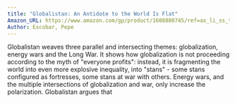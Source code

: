 ```yaml
---
title: "Globalistan: An Antidote to the World Is Flat"
Amazon_URL: https://www.amazon.com/gp/product/1608880745/ref=as_li_ss_tl?ie=UTF8&linkCode=ll1&tag=internetbo00a-20
Author: Escobar, Pepe
---
```

<p>Globalistan weaves three parallel and intersecting themes: globalization, energy wars and the Long War. It shows how globalization is not proceeding according to the myth of &quot;everyone profits&quot;: instead, it is fragmenting the world into even more explosive inequality, into &quot;stans&quot; - some stans configured as fortresses, some stans at war with others. Energy wars, and the multiple intersections of globalization and war, only increase the polarization. Globalistan argues that 